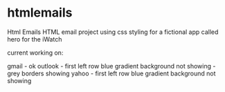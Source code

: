 # htmlemails
Html Emails
HTML email project using css styling for a fictional app called hero for the iWatch

current working on:

gmail   - ok
outlook - first left row blue gradient background not showing
        - grey borders showing
yahoo   - first left row blue gradient background not showing

